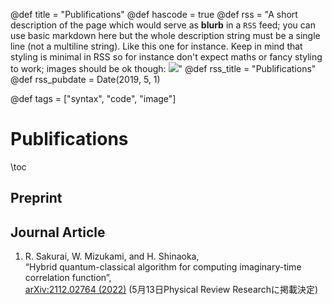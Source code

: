 @def title = "Publifications"
@def hascode = true
@def rss = "A short description of the page which would serve as **blurb** in a `RSS` feed; you can use basic markdown here but the whole description string must be a single line (not a multiline string). Like this one for instance. Keep in mind that styling is minimal in RSS so for instance don't expect maths or fancy styling to work; images should be ok though: ![](https://upload.wikimedia.org/wikipedia/en/b/b0/Rick_and_Morty_characters.jpg)"
@def rss_title = "Publifications"
@def rss_pubdate = Date(2019, 5, 1)

@def tags = ["syntax", "code", "image"]

# Publifications

\toc

## Preprint



## Journal Article
1. R. Sakurai, W. Mizukami, and H. Shinaoka,  
“Hybrid quantum-classical algorithm for computing imaginary-time correlation function”,  
[arXiv:2112.02764 (2022)](https://arxiv.org/abs/2112.02764)
(5月13日Physical Review Researchに掲載決定)


